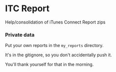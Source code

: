 # ITC Report

Help/consolidation of iTunes Connect Report zips

### Private data

Put your own reports in the `my_reports` directory.

It's in the gitignore, so you don't accidentally push it.

You'll thank yourself for that in the morning.
